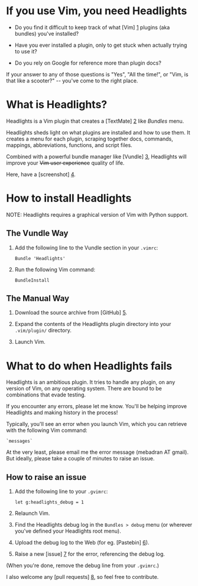 # If you use Vim, you need Headlights

- Do you find it difficult to keep track of what [Vim] [1] plugins (aka bundles) you've installed?

- Have you ever installed a plugin, only to get stuck when actually trying to use it?

- Do you rely on Google for reference more than plugin docs?

If your answer to any of those questions is "Yes", "All the time!", or "Vim, is that like a scooter?" -- you've come to the right place.

# What is Headlights?

Headlights is a Vim plugin that creates a [TextMate] [2] like _Bundles_ menu.

Headlights sheds light on what plugins are installed and how to use them. It creates a menu for each plugin, scraping together docs, commands, mappings, abbreviations, functions, and script files.

Combined with a powerful bundle manager like [Vundle] [3], Headlights will improve your ~~Vim user experience~~ quality of life.

Here, have a [screenshot] [4].

# How to install Headlights

NOTE: Headlights requires a graphical version of Vim with Python support.

## The Vundle Way

1. Add the following line to the Vundle section in your `.vimrc`:

    `Bundle 'Headlights'`

2. Run the following Vim command:

    `BundleInstall`

## The Manual Way

1. Download the source archive from [GitHub] [5].

2. Expand the contents of the Headlights plugin directory into your `.vim/plugin/` directory.

3. Launch Vim.

# What to do when Headlights fails

Headlights is an ambitious plugin. It tries to handle any plugin, on any version of Vim, on any operating system. There are bound to be combinations that evade testing.

If you encounter any errors, please let me know. You'll be helping improve Headlights and making history in the process!

Typically, you'll see an error when you launch Vim, which you can retrieve with the following Vim command:

    `messages`

At the very least, please email me the error message (mebadran AT gmail). But ideally, please take a couple of minutes to raise an issue.

## How to raise an issue

1. Add the following line to your `.gvimrc`:

    `let g:headlights_debug = 1`

2. Relaunch Vim.

3. Find the Headlights debug log in the `Bundles > debug` menu (or wherever you've defined your Headlights root menu).

4. Upload the debug log to the Web (for eg. [Pastebin] [6]).

5. Raise a new [issue] [7] for the error, referencing the debug log.

(When you're done, remove the debug line from your `.gvimrc`.)

I also welcome any [pull requests] [8], so feel free to contribute.

[1]: http://www.vim.org/

[2]: http://macromates.com/

[3]: https://github.com/gmarik/vundle

[4]: https://github.com/mbadran/headlights/raw/master/headlights_ss.png

[5]: https://github.com/mbadran/headlights/archives/master

[6]: http://pastebin.com/

[7]: https://github.com/mbadran/headlights/issues

[8]: http://help.github.com/fork-a-repo/
